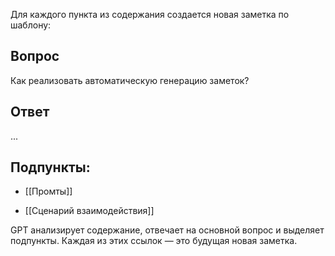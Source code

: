 Для каждого пункта из содержания создается новая заметка по шаблону:

## Вопрос
Как реализовать автоматическую генерацию заметок?
## Ответ
...
## Подпункты:
- [[Промты]]
    
- [[Сценарий взаимодействия]]


GPT анализирует содержание, отвечает на основной вопрос и выделяет подпункты. Каждая из этих ссылок — это будущая новая заметка.
